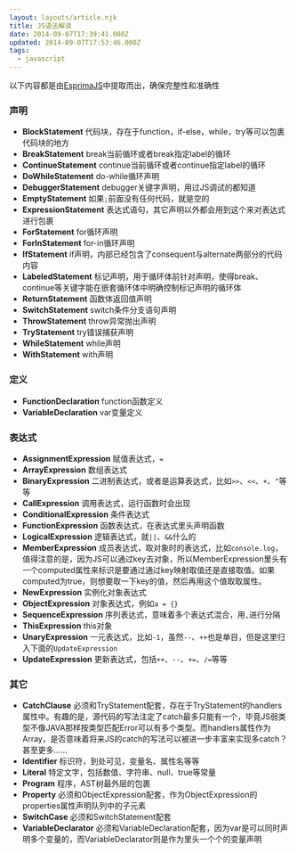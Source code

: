 ```yaml
---
layout: layouts/article.njk
title: JS语法解读
date: 2014-09-07T17:39:41.000Z
updated: 2014-09-07T17:53:46.000Z
tags:
  - javascript
---
```


以下内容都是由[EsprimaJS](http://esprima.org/)中提取而出，确保完整性和准确性
### 声明
- **BlockStatement** 代码块，存在于function，if-else，while，try等可以包裹代码块的地方
- **BreakStatement** break当前循环或者break指定label的循环
- **ContinueStatement** continue当前循环或者continue指定label的循环
- **DoWhileStatement** do-while循环声明
- **DebuggerStatement** debugger关键字声明，用过JS调试的都知道
- **EmptyStatement** 如果`;`前面没有任何代码，就是空的
- **ExpressionStatement** 表达式语句，其它声明以外都会用到这个来对表达式进行包裹
- **ForStatement** for循环声明
- **ForInStatement** for-in循环声明
- **IfStatement** if声明，内部已经包含了consequent与alternate两部分的代码内容
- **LabeledStatement** 标记声明，用于循环体前针对声明，使得break、continue等关键字能在嵌套循环体中明确控制标记声明的循环体
- **ReturnStatement** 函数体返回值声明
- **SwitchStatement** switch条件分支语句声明
- **ThrowStatement** throw异常抛出声明
- **TryStatement** try错误捕获声明
- **WhileStatement** while声明
- **WithStatement** with声明
### 定义
- **FunctionDeclaration** function函数定义
- **VariableDeclaration** var变量定义
### 表达式
- **AssignmentExpression** 赋值表达式，`=`
- **ArrayExpression** 数组表达式
- **BinaryExpression** 二进制表达式，或者是运算表达式，比如`>>`、`<<`、`+`、`^`等等
- **CallExpression** 调用表达式，运行函数时会出现
- **ConditionalExpression** 条件表达式
- **FunctionExpression** 函数表达式，在表达式里头声明函数
- **LogicalExpression** 逻辑表达式，就`||`、`&&`什么的
- **MemberExpression** 成员表达式，取对象时的表达式，比如`console.log`，值得注意的是，因为JS可以通过key去对象，所以MemberExpression里头有一个computed属性来标识是要通过通过key映射取值还是直接取值。如果computed为true，则想要取一下key的值，然后再用这个值取取属性。
- **NewExpression** 实例化对象表达式
- **ObjectExpression** 对象表达式，例如`a = {}`
- **SequenceExpression** 序列表达式，意味着多个表达式混合，用`,`进行分隔
- **ThisExpression** this对象
- **UnaryExpression** 一元表达式，比如`-1`，虽然`--`、`++`也是单目，但是这里归入下面的`UpdateExpression`
- **UpdateExpression** 更新表达式，包括`++`、`--`、`+=`、`/=`等等
### 其它
- **CatchClause** 必须和TryStatement配套，存在于TryStatement的handlers属性中。有趣的是，源代码的写法注定了catch最多只能有一个，毕竟JS弱类型不像JAVA那样按类型匹配Error可以有多个类型。而handlers属性作为Array，是否意味着将来JS的catch的写法可以被进一步丰富来实现多catch？甚至更多……
- **Identifier** 标识符，到处可见，变量名、属性名等等
- **Literal** 特定文字，包括数值、字符串、null、true等常量
- **Program** 程序，AST树最外层的包裹
- **Property** 必须和ObjectExpression配套，作为ObjectExpression的properties属性声明队列中的子元素
- **SwitchCase** 必须和SwitchStatement配套
- **VariableDeclarator** 必须和VariableDeclaration配套，因为var是可以同时声明多个变量的，而VariableDeclarator则是作为里头一个个的变量声明
